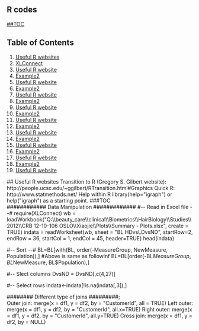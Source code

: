 ## R codes


[##TOC](#TOC)
## Table of Contents
1. [Useful R websites](#id-section1)
2. [XLConnect](#id-section2)
3. [Useful R website](#id-section3)
4. [Example2](#id-section4)
5. [Useful R website](#id-section5)
6. [Example2](#id-section6)
7. [Useful R website](#id-section7)
8. [Example2](#id-section8)
9. [Useful R website](#id-section9)
10. [Example2](#id-section10)
11. [Useful R website](#id-section11)
12. [Example2](#id-section12)
13. [Useful R website](#id-section13)
14. [Example2](#id-section14)
15. [Useful R website](#id-section15)
16. [Example2](#id-section16)
17. [Useful R website](#id-section17)
18. [Example2](#id-section18)
19. [Useful R website](#id-section19)

  
  
  
  

  
  



<div id='id-section1'/>
## Useful R websites
Transition to R (Gregory S. Gilbert website):
      http://people.ucsc.edu/~ggilbert/RTransition.html#Graphics   
Quick R:
      http://www.statmethods.net/  
Help within R
      library(help="igraph") or help("igraph") as a starting point.
###TOC

<div id='id-section2'/>
############  Data Manipulation  ############# 
#-- Read in Excel file --#
require(XLConnect)
    wb = loadWorkbook("Q:\\beauty_care\\clinical\\Biometrics\\HairBiology\\Studies\\2012\\CRB 12-10-106 OSLO\\Xiaojie\\Plots\\Summary - Plots.xlsx", create = TRUE)
    indata = readWorksheet(wb, sheet = "BL HDvsLDvsND",  startRow=2, endRow = 36, startCol = 1, endCol = 45, header=TRUE)
    head(indata)

#-- Sort --#
    BL=BL[with(BL, order(-MeasureGroup, NewMeasure, Population)),]
    #Above is same as followinf
    BL=BL[order(-BL$MeasureGroup, BL$NewMeasure, BL$Population),]

#-- Slect columns
    DvsND = DvsND[,c(4,27)]

#-- Select rows
    indata<-indata[!is.na(indata[,3]),]

  
######## Different type of joins #########;  
    Outer join: merge(x = df1, y = df2, by = "CustomerId", all = TRUE)
    Left outer: merge(x = df1, y = df2, by = "CustomerId", all.x=TRUE)
    Right outer: merge(x = df1, y = df2, by = "CustomerId", all.y=TRUE)
    Cross join: merge(x = df1, y = df2, by = NULL)
  
      
